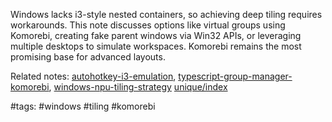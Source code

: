 Windows lacks i3-style nested containers, so achieving deep tiling requires workarounds. This note discusses options like virtual groups using Komorebi, creating fake parent windows via Win32 APIs, or leveraging multiple desktops to simulate workspaces. Komorebi remains the most promising base for advanced layouts.

Related notes: [autohotkey-i3-emulation](autohotkey-i3-emulation.md), [typescript-group-manager-komorebi](typescript-group-manager-komorebi.md), [windows-npu-tiling-strategy](windows-npu-tiling-strategy.md) [unique/index](../../unique/index.md)

#tags: #windows #tiling #komorebi

